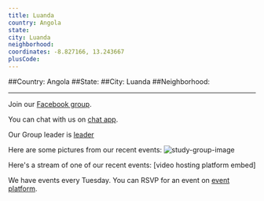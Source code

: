 ```yaml
---
title: Luanda
country: Angola
state: 
city: Luanda
neighborhood: 
coordinates: -8.827166, 13.243667
plusCode:
---
```


##Country: Angola
##State: 
##City: Luanda
##Neighborhood: 
*****
Join our [Facebook group](https://www.facebook.com/groups/free.code.camp.luanda).

You can chat with us on [chat app]().

Our Group leader is [leader]()

Here are some pictures from our recent events:
![study-group-image]()

Here's a stream of one of our recent events:
[video hosting platform embed]

We have events every Tuesday. You can RSVP for an event on [event platform]().
